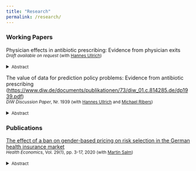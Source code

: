 ```yaml
---
title: "Research"
permalink: /research/
---
```



### Working Papers

Physician effects in antibiotic prescribing: Evidence from physician exits <br/>
<small>*Draft available on request* (with [Hannes Ullrich])</small>  
<details>
<summary><small>Abstract</small></summary>
<small>
Human antibiotic consumption is considered the main driver of antibiotic resistance. Reducing human antibiotic consumption without compromising health care quality poses one of the most important global health policy challenges. A crucial condition for effective policies is to identify who drives antibiotic treatment decisions. We investigate to what extent physician practice style, as opposed to patient-specific factors, determines general practice antibiotic intake and health outcomes. Using linked administrative data from Denmark, a low-prescribing country, we first document that prescriptions in general practice drive large variation in antibiotic consumption. To identify the causal effect of physician practice style on variation in antibiotic prescribing, we exploit quasi-experimental variation in patient-physician relations due to physician exits from clinics in general practice. We estimate that physician practice style accounts for 53 to 56 percent of the cross-practice variation in all antibiotic consumption, and for 74 to 81 percent in broad-spectrum antibiotic consumption. We find little evidence that low prescribing styles adversely affect health outcomes measured as preventable hospitalizations due to infections. Our findings suggest that policies to curb antibiotic resistance are most effective when aimed at improving physician decision-making. We document that high prescribing practice styles are positively associated with physician age and negatively with staff size and the availability of diagnostic tools, suggesting that improvements in the quality of diagnostic information could be an important path to improved decisions.
</small>
</details>

The value of data for prediction policy problems: Evidence from antibiotic prescribing <br/>
(https://www.diw.de/documents/publikationen/73/diw_01.c.814285.de/dp1939.pdf) <br/>
<small>*DIW Discussion Paper*, Nr. 1939 (with [Hannes Ullrich] and [Michael Ribers])</small>  
<details>
<summary><small>Abstract</small></summary>
<small>
Large-scale data show promise to provide efficiency gains through individualized risk predictions in many business and policy settings. Yet, assessments of the degree of data-enabled efficiency improvements remain scarce. We quantify the value of the availability of a variety of data combinations for tackling the policy problem of curbing antibiotic resistance, where the reduction of inefficient antibiotic use requires improved diagnostic prediction. Focusing on antibiotic prescribing for suspected urinary tract infections in primary care in Denmark, we link individual-level administrative data with microbiological laboratory test outcomes to train a machine learning algorithm predicting bacterial test results. For various data combinations, we assess out of sample prediction quality and efficiency improvements due to prediction-based prescription policies. The largest gains in prediction quality can be achieved using simple characteristics such as patient age and gender or patients' health care data. However, additional patient background data lead to further incremental policy improvements even though gains in prediction quality are small. Our findings suggest that evaluating prediction quality against the ground truth only may not be sufficient to quantify the potential for policy improvements.
</small>
</details>

[//]: # (### Work in Progress)





### Publications

[The effect of a ban on gender-based pricing on risk selection in the German health insurance market](https://onlinelibrary.wiley.com/doi/full/10.1002/hec.3958) <br/>
<small>*Health Economics*, Vol. 29(1), pp. 3-17, 2020 (with [Martin Salm])</small>  
<details>
<summary><small>Abstract</small></summary>
<small>
	Starting from December 2012, insurers in the European Union were prohibited from charging gender‐discriminatory prices. We examine the effect of this unisex mandate on risk segmentation in the German health insurance market. Although gender used to be a pricing factor in Germany's private health insurance (PHI) sector, it was never used as a pricing factor in the social health insurance (SHI) sector. The unisex mandate makes PHI relatively more attractive for women and less attractive for men. Based on data from the German socio‐economic panel, we analyze how the unisex mandate affects the difference between women and men in switching rates between SHI and PHI. We find that the unisex mandate increases the probability of switching from SHI to PHI for women relative to men. On the other hand, the unisex mandate has no effect on the gender difference in switching rates from PHI to SHI. Because women have on average higher health care expenditures than men, our results imply a worsening of the PHI risk pool and an improvement of the SHI risk pool. Our results demonstrate that regulatory measures such as the unisex mandate can affect risk selection between public and private health insurance sectors.
</small>
</details>

[//]: # (Links)

[Martin Salm]: <https://www.tilburguniversity.edu/staff/m-salm>
[Hannes Ullrich]: <https://hannesullrich.com/>
[Michael Ribers]: <https://www.economics.ku.dk/staff/vip/?pure=en/persons/246289>
